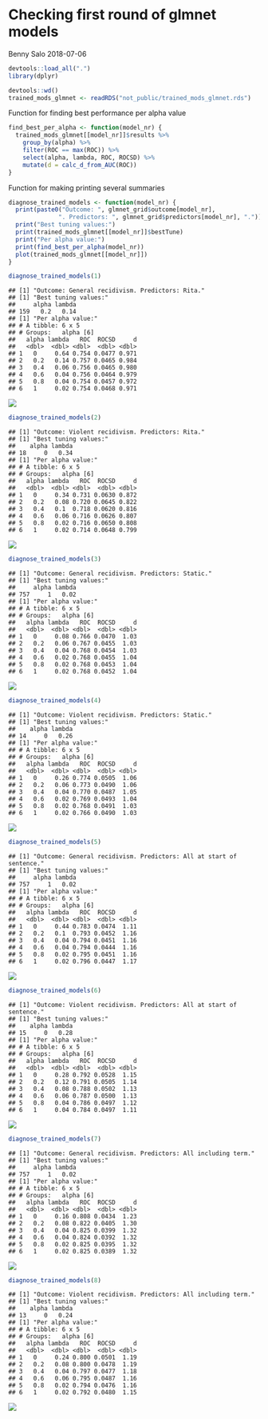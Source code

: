 Checking first round of glmnet models
================
Benny Salo
2018-07-06

``` r
devtools::load_all(".")
library(dplyr)
```

``` r
devtools::wd()
trained_mods_glmnet <- readRDS("not_public/trained_mods_glmnet.rds")
```

Function for finding best performance per alpha value

``` r
find_best_per_alpha <- function(model_nr) {
  trained_mods_glmnet[[model_nr]]$results %>%
    group_by(alpha) %>%
    filter(ROC == max(ROC)) %>%
    select(alpha, lambda, ROC, ROCSD) %>% 
    mutate(d = calc_d_from_AUC(ROC))
}
```

Function for making printing several summaries

``` r
diagnose_trained_models <- function(model_nr) {
  print(paste0("Outcome: ", glmnet_grid$outcome[model_nr], 
              ". Predictors: ", glmnet_grid$predictors[model_nr], "."))
  print("Best tuning values:")
  print(trained_mods_glmnet[[model_nr]]$bestTune)
  print("Per alpha value:")
  print(find_best_per_alpha(model_nr))
  plot(trained_mods_glmnet[[model_nr]])
}
```

``` r
diagnose_trained_models(1)
```

    ## [1] "Outcome: General recidivism. Predictors: Rita."
    ## [1] "Best tuning values:"
    ##     alpha lambda
    ## 159   0.2   0.14
    ## [1] "Per alpha value:"
    ## # A tibble: 6 x 5
    ## # Groups:   alpha [6]
    ##   alpha lambda   ROC  ROCSD     d
    ##   <dbl>  <dbl> <dbl>  <dbl> <dbl>
    ## 1   0     0.64 0.754 0.0477 0.971
    ## 2   0.2   0.14 0.757 0.0465 0.984
    ## 3   0.4   0.06 0.756 0.0465 0.980
    ## 4   0.6   0.04 0.756 0.0464 0.979
    ## 5   0.8   0.04 0.754 0.0457 0.972
    ## 6   1     0.02 0.754 0.0468 0.971

![](05b2_train_elastic_net_diagnose_1_files/figure-markdown_github/unnamed-chunk-6-1.png)

``` r
diagnose_trained_models(2)
```

    ## [1] "Outcome: Violent recidivism. Predictors: Rita."
    ## [1] "Best tuning values:"
    ##    alpha lambda
    ## 18     0   0.34
    ## [1] "Per alpha value:"
    ## # A tibble: 6 x 5
    ## # Groups:   alpha [6]
    ##   alpha lambda   ROC  ROCSD     d
    ##   <dbl>  <dbl> <dbl>  <dbl> <dbl>
    ## 1   0     0.34 0.731 0.0630 0.872
    ## 2   0.2   0.08 0.720 0.0645 0.822
    ## 3   0.4   0.1  0.718 0.0620 0.816
    ## 4   0.6   0.06 0.716 0.0626 0.807
    ## 5   0.8   0.02 0.716 0.0650 0.808
    ## 6   1     0.02 0.714 0.0648 0.799

![](05b2_train_elastic_net_diagnose_1_files/figure-markdown_github/unnamed-chunk-7-1.png)

``` r
diagnose_trained_models(3)
```

    ## [1] "Outcome: General recidivism. Predictors: Static."
    ## [1] "Best tuning values:"
    ##     alpha lambda
    ## 757     1   0.02
    ## [1] "Per alpha value:"
    ## # A tibble: 6 x 5
    ## # Groups:   alpha [6]
    ##   alpha lambda   ROC  ROCSD     d
    ##   <dbl>  <dbl> <dbl>  <dbl> <dbl>
    ## 1   0     0.08 0.766 0.0470  1.03
    ## 2   0.2   0.06 0.767 0.0455  1.03
    ## 3   0.4   0.04 0.768 0.0454  1.03
    ## 4   0.6   0.02 0.768 0.0455  1.04
    ## 5   0.8   0.02 0.768 0.0453  1.04
    ## 6   1     0.02 0.768 0.0452  1.04

![](05b2_train_elastic_net_diagnose_1_files/figure-markdown_github/unnamed-chunk-8-1.png)

``` r
diagnose_trained_models(4)
```

    ## [1] "Outcome: Violent recidivism. Predictors: Static."
    ## [1] "Best tuning values:"
    ##    alpha lambda
    ## 14     0   0.26
    ## [1] "Per alpha value:"
    ## # A tibble: 6 x 5
    ## # Groups:   alpha [6]
    ##   alpha lambda   ROC  ROCSD     d
    ##   <dbl>  <dbl> <dbl>  <dbl> <dbl>
    ## 1   0     0.26 0.774 0.0505  1.06
    ## 2   0.2   0.06 0.773 0.0490  1.06
    ## 3   0.4   0.04 0.770 0.0487  1.05
    ## 4   0.6   0.02 0.769 0.0493  1.04
    ## 5   0.8   0.02 0.768 0.0491  1.03
    ## 6   1     0.02 0.766 0.0490  1.03

![](05b2_train_elastic_net_diagnose_1_files/figure-markdown_github/unnamed-chunk-9-1.png)

``` r
diagnose_trained_models(5)
```

    ## [1] "Outcome: General recidivism. Predictors: All at start of sentence."
    ## [1] "Best tuning values:"
    ##     alpha lambda
    ## 757     1   0.02
    ## [1] "Per alpha value:"
    ## # A tibble: 6 x 5
    ## # Groups:   alpha [6]
    ##   alpha lambda   ROC  ROCSD     d
    ##   <dbl>  <dbl> <dbl>  <dbl> <dbl>
    ## 1   0     0.44 0.783 0.0474  1.11
    ## 2   0.2   0.1  0.793 0.0452  1.16
    ## 3   0.4   0.04 0.794 0.0451  1.16
    ## 4   0.6   0.04 0.794 0.0444  1.16
    ## 5   0.8   0.02 0.795 0.0451  1.16
    ## 6   1     0.02 0.796 0.0447  1.17

![](05b2_train_elastic_net_diagnose_1_files/figure-markdown_github/unnamed-chunk-10-1.png)

``` r
diagnose_trained_models(6)
```

    ## [1] "Outcome: Violent recidivism. Predictors: All at start of sentence."
    ## [1] "Best tuning values:"
    ##    alpha lambda
    ## 15     0   0.28
    ## [1] "Per alpha value:"
    ## # A tibble: 6 x 5
    ## # Groups:   alpha [6]
    ##   alpha lambda   ROC  ROCSD     d
    ##   <dbl>  <dbl> <dbl>  <dbl> <dbl>
    ## 1   0     0.28 0.792 0.0528  1.15
    ## 2   0.2   0.12 0.791 0.0505  1.14
    ## 3   0.4   0.08 0.788 0.0502  1.13
    ## 4   0.6   0.06 0.787 0.0500  1.13
    ## 5   0.8   0.04 0.786 0.0497  1.12
    ## 6   1     0.04 0.784 0.0497  1.11

![](05b2_train_elastic_net_diagnose_1_files/figure-markdown_github/unnamed-chunk-11-1.png)

``` r
diagnose_trained_models(7)
```

    ## [1] "Outcome: General recidivism. Predictors: All including term."
    ## [1] "Best tuning values:"
    ##     alpha lambda
    ## 757     1   0.02
    ## [1] "Per alpha value:"
    ## # A tibble: 6 x 5
    ## # Groups:   alpha [6]
    ##   alpha lambda   ROC  ROCSD     d
    ##   <dbl>  <dbl> <dbl>  <dbl> <dbl>
    ## 1   0     0.16 0.808 0.0434  1.23
    ## 2   0.2   0.08 0.822 0.0405  1.30
    ## 3   0.4   0.04 0.825 0.0399  1.32
    ## 4   0.6   0.04 0.824 0.0392  1.32
    ## 5   0.8   0.02 0.825 0.0395  1.32
    ## 6   1     0.02 0.825 0.0389  1.32

![](05b2_train_elastic_net_diagnose_1_files/figure-markdown_github/unnamed-chunk-12-1.png)

``` r
diagnose_trained_models(8)
```

    ## [1] "Outcome: Violent recidivism. Predictors: All including term."
    ## [1] "Best tuning values:"
    ##    alpha lambda
    ## 13     0   0.24
    ## [1] "Per alpha value:"
    ## # A tibble: 6 x 5
    ## # Groups:   alpha [6]
    ##   alpha lambda   ROC  ROCSD     d
    ##   <dbl>  <dbl> <dbl>  <dbl> <dbl>
    ## 1   0     0.24 0.800 0.0501  1.19
    ## 2   0.2   0.08 0.800 0.0478  1.19
    ## 3   0.4   0.04 0.797 0.0477  1.18
    ## 4   0.6   0.06 0.795 0.0487  1.16
    ## 5   0.8   0.02 0.794 0.0476  1.16
    ## 6   1     0.02 0.792 0.0480  1.15

![](05b2_train_elastic_net_diagnose_1_files/figure-markdown_github/unnamed-chunk-13-1.png)
